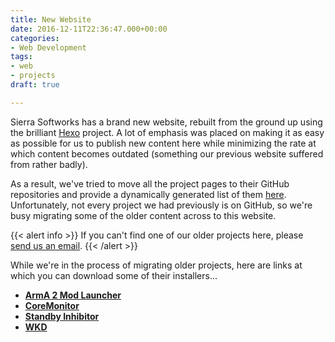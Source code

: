 ```yaml
---
title: New Website
date: 2016-12-11T22:36:47.000+00:00
categories:
- Web Development
tags:
- web
- projects
draft: true

---
```

Sierra Softworks has a brand new website, rebuilt from the ground up using the
brilliant [Hexo][hexo] project. A lot of emphasis was placed on making it as
easy as possible for us to publish new content here while minimizing the rate
at which content becomes outdated (something our previous website suffered
from rather badly).

As a result, we've tried to move all the project pages to their GitHub repositories
and provide a dynamically generated list of them [here](/projects/). Unfortunately,
not every project we had previously is on GitHub, so we're busy migrating some
of the older content across to this website.

{{< alert info >}}
If you can't find one of our older projects here, please
[send us an email](mailto:contact@sierrasoftworks.com).
{{< /alert >}}

<!--more-->

While we're in the process of migrating older projects, here are links at which
you can download some of their installers...

 - [**ArmA 2 Mod Launcher**](https://cdn.sierrasoftworks.com/arma2ml/ArmA2ML.exe)
 - [**CoreMonitor**](https://cdn.sierrasoftworks.com/coremonitor/CoreMonitorSetup.exe)
 - [**Standby Inhibitor**](https://cdn.sierrasoftworks.com/standby-inhibitor/Standby%20Inhibitor%201.0.exe)
 - [**WKD**](https://cdn.sierrasoftworks.com/wkd/WKDSetup.exe)


[hexo]: https://hexo.io